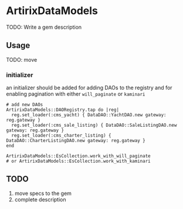# ArtirixDataModels

TODO: Write a gem description

## Usage

TODO: move

### initializer
an initializer should be added for adding DAOs to the registry and for enabling pagination with either `will_paginate`
or `kaminari`

```
# add new DAOs
ArtirixDataModels::DAORegistry.tap do |reg|
  reg.set_loader(:cms_yacht) { DataDAO::YachtDAO.new gateway: reg.gateway }
  reg.set_loader(:cms_sale_listing) { DataDAO::SaleListingDAO.new gateway: reg.gateway }
  reg.set_loader(:cms_charter_listing) { DataDAO::CharterListingDAO.new gateway: reg.gateway }
end

ArtirixDataModels::EsCollection.work_with_will_paginate
# or ArtirixDataModels::EsCollection.work_with_kaminari
```

## TODO

1. move specs to the gem
2. complete description
